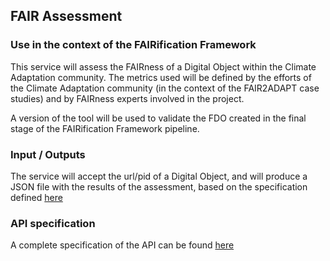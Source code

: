 ## FAIR Assessment

### Use in the context of the FAIRification Framework
This service will assess the FAIRness of a Digital Object within the Climate Adaptation community. The metrics used will be defined by the efforts of the Climate Adaptation community (in the context of the FAIR2ADAPT case studies) and by FAIRness experts involved in the project.

A version of the tool will be used to validate the FDO created in the final stage of the FAIRification Framework pipeline.

### Input / Outputs

The service will accept the url/pid of a Digital Object, and will produce a JSON file with the results of the assessment, based on the specification defined [here](https://fairos.readthedocs.io/en/latest/output/)

### API specification

A complete specification of the API can be found [here](https://w3id.org/FAIROS/api)

